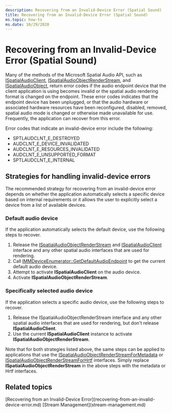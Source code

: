 ```yaml
---
description: Recovering from an Invalid-Device Error (Spatial Sound)
title: Recovering from an Invalid-Device Error (Spatial Sound)
ms.topic: how-to
ms.date: 10/29/2020
---
```


# Recovering from an Invalid-Device Error (Spatial Sound)

Many of the methods of the Microsoft Spatial Audio API, such as [ISpatialAudioClient](/windows/win32/api/spatialaudioclient/nn-spatialaudioclient-ispatialaudioclient), [ISpatialAudioObjectRenderStream](/windows/win32/api/spatialaudioclient/nn-spatialaudioclient-ispatialaudioobjectrenderstream), and [ISpatialAudioObject](/windows/win32/api/spatialaudioclient/nn-spatialaudioclient-ispatialaudioobject), return error codes if the audio endpoint device that the client application is using becomes invalid or the spatial audio rendering format is changed on the endpoint. These error codes indicates that the endpoint device has been unplugged, or that the audio hardware or associated hardware resources have been reconfigured, disabled, removed, spatial audio mode is changed or otherwise made unavailable for use. Frequently, the application can recover from this error.

Error codes that indicate an invalid-device error include the following:

- SPTLAUDCLNT_E_DESTROYED
- AUDCLNT_E_DEVICE_INVALIDATED
- AUDCLNT_E_RESOURCES_INVALIDATED
- AUDCLNT_E_UNSUPPORTED_FORMAT
- SPTLAUDCLNT_E_INTERNAL

## Strategies for handling invalid-device errors

The recommended strategy for recovering from an invalid-device error depends on whether the application automatically selects a specific device based on internal requirements or it allows the user to explicitly select a device from a list of available devices. 

### Default audio device

If the application automatically selects the default device, use the following steps to recover.

1. Release the [ISpatialAudioObjectRenderStream](/windows/win32/api/spatialaudioclient/nn-spatialaudioclient-ispatialaudioobjectrenderstream) and [ISpatialAudioClient](/windows/win32/api/spatialaudioclient/nn-spatialaudioclient-ispatialaudioclient) interface and any other spatial audio interfaces that are used for rendering. 
1. Call [IMMDeviceEnumerator::GetDefaultAudioEndpoint](/windows/win32/api/mmdeviceapi/nf-mmdeviceapi-immdeviceenumerator-getdefaultaudioendpoint) to get the current default audio device.
1. Attempt to activate **ISpatialAudioClient** on the audio device.
1. Activate **ISpatialAudioObjectRenderStream**. 

### Specifically selected audio device

If the application selects a specific audio device, use the following steps to recover.

1. Release the ISpatialAudioObjectRenderStream interface and any other spatial audio interfaces that are used for rendering, but don't release **ISpatialAudioClient**.
1. Use the current **ISpatialAudioClient** instance to activate **ISpatialAudioObjectRenderStream**.

Note that for both strategies listed above, the same steps can be applied to applications that use the [ISpatialAudioObjectRenderStreamForMetadata](/windows/win32/api/spatialaudiometadata/nn-spatialaudiometadata-ispatialaudioobjectrenderstreamformetadata) or [ISpatialAudioObjectRenderStreamForHrtf](/windows/win32/api/spatialaudiohrtf/nn-spatialaudiohrtf-ispatialaudioobjectrenderstreamforhrtf) interfaces. Simply replace **ISpatialAudioObjectRenderStream** in the above steps with the metadata or Hrtf interfaces.


## Related topics

<dl> <dt>
[Recovering from an Invalid-Device Error](recovering-from-an-invalid-device-error.md)
[Stream Management](stream-management.md)
</dt> </dl>

 

 




